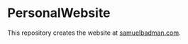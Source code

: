 # PersonalWebsite
This repository creates the website at [samuelbadman.com](https://samuelbadman.com/).
